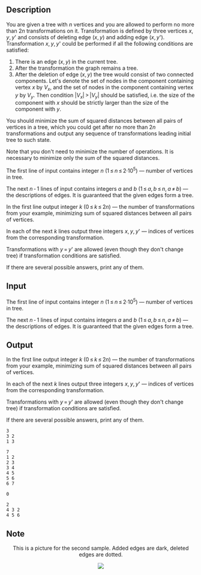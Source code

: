 ## Description

<div><p>You are given a tree with <span class="tex-span"><i>n</i></span> vertices and you are allowed to perform <span class="tex-font-style-bf">no more than</span> <span class="tex-span">2<i>n</i></span> transformations on it. Transformation is defined by three vertices <span class="tex-span"><i>x</i>, <i>y</i>, <i>y</i>'</span> and consists of deleting edge <span class="tex-span">(<i>x</i>, <i>y</i>)</span> and adding edge <span class="tex-span">(<i>x</i>, <i>y</i>')</span>. Transformation <span class="tex-span"><i>x</i>, <i>y</i>, <i>y</i>'</span> could be performed if all the following conditions are satisfied:</p><ol> <li> There is an edge <span class="tex-span">(<i>x</i>, <i>y</i>)</span> in the current tree. </li><li> After the transformation the graph remains a tree. </li><li> After the deletion of edge <span class="tex-span">(<i>x</i>, <i>y</i>)</span> the tree would consist of two connected components. Let's denote the set of nodes in the component containing vertex <span class="tex-span"><i>x</i></span> by <span class="tex-span"><i>V</i><sub class="lower-index"><i>x</i></sub></span>, and the set of nodes in the component containing vertex <span class="tex-span"><i>y</i></span> by <span class="tex-span"><i>V</i><sub class="lower-index"><i>y</i></sub></span>. Then condition <span class="tex-span">|<i>V</i><sub class="lower-index"><i>x</i></sub>| &gt; |<i>V</i><sub class="lower-index"><i>y</i></sub>|</span> should be satisfied, i.e. the size of the component with <span class="tex-span"><i>x</i></span> should be strictly larger than the size of the component with <span class="tex-span"><i>y</i></span>. </li></ol><p>You should <span class="tex-font-style-bf">minimize</span> the sum of squared distances between all pairs of vertices in a tree, which you could get after no more than <span class="tex-span">2<i>n</i></span> transformations and output any sequence of transformations leading initial tree to such state.</p><p>Note that you don't need to minimize the number of operations. It is necessary to minimize only the sum of the squared distances.</p></div><div class="input-specification"><p>The first line of input contains integer <span class="tex-span"><i>n</i></span> (<span class="tex-span">1 ≤ <i>n</i> ≤ 2·10<sup class="upper-index">5</sup></span>) — number of vertices in tree.</p><p>The next <span class="tex-span"><i>n</i> - 1</span> lines of input contains integers <span class="tex-span"><i>a</i></span> and <span class="tex-span"><i>b</i></span> (<span class="tex-span">1 ≤ <i>a</i>, <i>b</i> ≤ <i>n</i>, <i>a</i> ≠ <i>b</i></span>) — the descriptions of edges. It is guaranteed that the given edges form a tree.</p></div><div class="output-specification"><p>In the first line output integer <span class="tex-span"><i>k</i></span> (<span class="tex-span">0 ≤ <i>k</i> ≤ 2<i>n</i></span>) — the number of transformations from your example, <span class="tex-font-style-bf">minimizing</span> sum of squared distances between all pairs of vertices.</p><p>In each of the next <span class="tex-span"><i>k</i></span> lines output three integers <span class="tex-span"><i>x</i>, <i>y</i>, <i>y</i>'</span> — indices of vertices from the corresponding transformation.</p><p>Transformations with <span class="tex-span"><i>y</i> = <i>y</i>'</span> are allowed (even though they don't change tree) if transformation conditions are satisfied.</p><p>If there are several possible answers, print any of them.</p></div>

## Input

<p>The first line of input contains integer <span class="tex-span"><i>n</i></span> (<span class="tex-span">1 ≤ <i>n</i> ≤ 2·10<sup class="upper-index">5</sup></span>) — number of vertices in tree.</p><p>The next <span class="tex-span"><i>n</i> - 1</span> lines of input contains integers <span class="tex-span"><i>a</i></span> and <span class="tex-span"><i>b</i></span> (<span class="tex-span">1 ≤ <i>a</i>, <i>b</i> ≤ <i>n</i>, <i>a</i> ≠ <i>b</i></span>) — the descriptions of edges. It is guaranteed that the given edges form a tree.</p>

## Output

<p>In the first line output integer <span class="tex-span"><i>k</i></span> (<span class="tex-span">0 ≤ <i>k</i> ≤ 2<i>n</i></span>) — the number of transformations from your example, <span class="tex-font-style-bf">minimizing</span> sum of squared distances between all pairs of vertices.</p><p>In each of the next <span class="tex-span"><i>k</i></span> lines output three integers <span class="tex-span"><i>x</i>, <i>y</i>, <i>y</i>'</span> — indices of vertices from the corresponding transformation.</p><p>Transformations with <span class="tex-span"><i>y</i> = <i>y</i>'</span> are allowed (even though they don't change tree) if transformation conditions are satisfied.</p><p>If there are several possible answers, print any of them.</p>





```input1
3
3 2
1 3

```




```input2
7
1 2
2 3
3 4
4 5
5 6
6 7

```




```output1
0

```




```output2
2
4 3 2
4 5 6
```



## Note

<center><p>This is a picture for the second sample. Added edges are dark, deleted edges are dotted.</p><p><img class="tex-graphics" src="file://oCQsGtmp.png" style="max-width: 100.0%;max-height: 100.0%;"></p></center>
